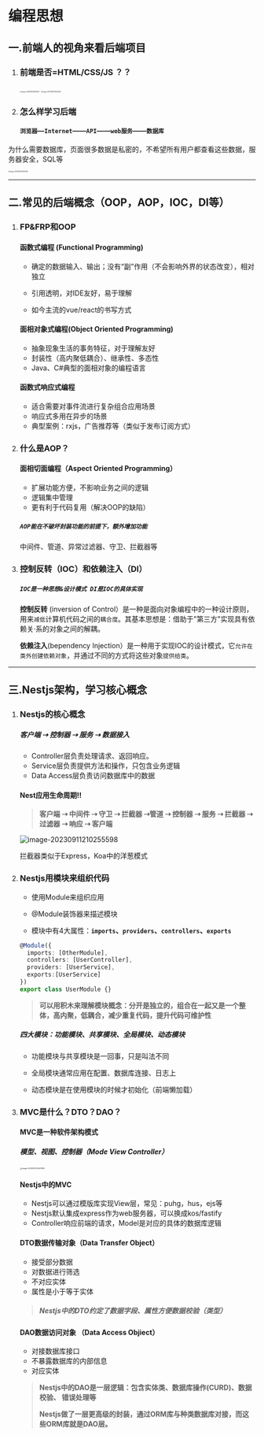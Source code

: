 # 编程思想

## 一.前端人的视角来看后端项目

1. ### 	前端是否=HTML/CSS/JS ？？

   <img src="http://s0ns5hrgt.hb-bkt.clouddn.com/blog/image-20230911213600146.png" alt="image-20230911213600146" style="zoom: 20%;" />

   

   <img src="http://s0ns5hrgt.hb-bkt.clouddn.com/blog/image-20230911214004413.png" alt="image-20230911214004413" style="zoom:20%;" />

   

2. ### 怎么样学习后端

   #### `浏览器`—`Internet`——`API`——`web服务`——`数据库`

​		为什么需要数据库，页面很多数据是私密的，不希望所有用户都查看这些数据，服务器安全，SQL等

<img src="http://s0ns5hrgt.hb-bkt.clouddn.com/blog/image-20230911214250306.png" alt="image-20230911214250306" style="zoom:20%;" />

------



## 二.常见的后端概念（OOP，AOP，IOC，DI等）

1. ### FP&FRP和OOP

   #### 函数式编程 (Functional Programming) 

   - 确定的数据输入、输出；没有“副”作用（不会影响外界的状态改变），相对独立

   - 引用透明，对IDE友好，易于理解

   - 如今主流的vue/react的书写方式

   #### 面相对象式编程(Object Oriented Programming)

   - 抽象现象生活的事务特征，对于理解友好
   - 封装性（高内聚低耦合）、继承性、多态性
   - Java、C#典型的面相对象的编程语言

   #### 函数式响应式编程

   - 适合需要对事件流进行复杂组合应用场景
   - 响应式多用在异步的场景
   - 典型案例：rxjs，广告推荐等（类似于发布订阅方式）

2. ### 什么是AOP？

   #### 面相切面编程（Aspect Oriented Programming）

   - 扩展功能方便，不影响业务之间的逻辑
   - 逻辑集中管理
   - 更有利于代码复用（解决OOP的缺陷）

   ##### `AOP能在不破坏封装功能的前提下，额外增加功能`

   中间件、管道、异常过滤器、守卫、拦截器等

3. ### 控制反转（IOC）和依赖注入（DI）

   ##### `IOC是一种思想&设计模式 DI是IOC的具体实现`

   **控制反转** (inversion of Control）是一种是面向对象编程中的一种设计原则，用来`减低`计算机代码之间的`耦合度`。其基本思想是：借助于"第三方"实现具有依赖关·系的对象之间的解耦。

   **依赖注入**(bependency Injection）是一种用于实现IOC的设计模式，它`允许在类外创建依赖对象`，并通过不同的方式将这些对象`提供给类`。

   

------



## 三.Nestjs架构，学习核心概念

1. ### Nestjs的核心概念

   ##### 客户端 ⇢ 控制器 ⇢ 服务 ⇢ 数据接入

   - Controller层负责处理请求、返回响应。
   - Service层负责提供方法和操作，只包含业务逻辑
   - Data Access层负责访问数据库中的数据

   #### Nest应用生命周期‼️

   > **客户端 ⇢ 中间件 ⇢ 守卫 ⇢ 拦截器 ⇢管道 ⇢ 控制器 ⇢ 服务 ⇢ 拦截器 ⇢ 过滤器 ⇢ 响应 ⇢ 客户端**

   ![image-20230911210255598](http://s0ns5hrgt.hb-bkt.clouddn.com/blog/image-20230911210255598.png)	

   拦截器类似于Express，Koa中的洋葱模式

2. ### Nestjs用模块来组织代码

   - 使用Module来组织应用

   - @Module装饰器来描述模块

   - 模块中有4大属性：**`imports`、`providers`、`controllers`、`exports`**

   ```typescript
   @Module({
     imports: [OtherModule],
     controllers: [UserController],
     providers: [UserService],
     exports:[UserService]
   })
   export class UserModule {}
   ```

   > **可以用积木来理解模块概念：分开是独立的，组合在一起又是一个整体，高内聚，低耦合，减少重复代码，提升代码可维护性**

   ##### 四大模块：功能模块、共享模块、全局模块、动态模块

   - 功能模块与共享模块是一回事，只是叫法不同

   - 全局模块通常应用在配置、数据库连接、日志上

   - 动态模块是在使用模块的时候才初始化（前端懒加载）

3. ### MVC是什么？DTO？DAO？

   #### MVC是一种软件架构模式

   ##### 模型、视图、控制器（Mode View Controller）

   <img src="http://s0ns5hrgt.hb-bkt.clouddn.com/blog/image-20230911212347889.png" alt="image-20230911212347889" style="zoom: 25%;" />

   #### Nestjs中的MVC

   - Nestjs可以通过模版库实现View层，常见：puhg，hus，ejs等
   - Nestjs默认集成express作为web服务器，可以换成kos/fastify
   - Controller响应前端的请求，Model是对应的具体的数据库逻辑

   #### DTO数据传输对象（Data Transfer Object）

   - 接受部分数据
   - 对数据进行筛选
   - 不对应实体
   - 属性是小于等于实体

   > ##### **Nestjs中的DTO约定了数据字段、属性方便数据校验（类型）**

   #### DAO数据访问对象 （Data Access Objiect）

   - 对接数据库接口
   - 不暴露数据库的内部信息
   - 对应实体

   > **Nestjs中的DAO是一层逻辑：包含实体类、数据库操作(CURD)、数据校验、 错误处理等**
   >
   > **Nestjs做了一层更高级的封装，通过ORM库与种类数据库对接，而这些ORM库就是DAO层。**

   